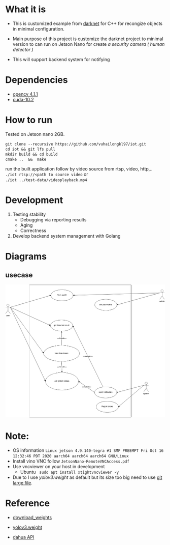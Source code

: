 # What it is
+ This is customized example from [darknet](https://github.com/AlexeyAB/darknet/) for C++ for recongize objects in minimal configuration.

+ Main purpose of this project is customize the darknet project to minimal version to can run on Jetson Nano for create *a security camera ( human detector )* 

+ This will support backend system for notifying

# Dependencies
+ [opencv 4.1.1](https://pysource.com/2019/08/26/install-opencv-4-1-on-nvidia-jetson-nano/)
+ [cuda-10.2](https://jfrog.com/connect/post/installing-cuda-on-nvidia-jetson-nano/)
# How to run
Tested on Jetson nano 2GB.
```
git clone --recursive https://github.com/vuhailongkl97/iot.git
cd iot && git lfs pull
mkdir build && cd build
cmake ..  &&  make

```
run the built application follow by video source from rtsp, video, http,..  
`./iot rtsp://<path to source video` or  
`./iot ../test-data/videoplayback.mp4`

# Development
1. Testing stability
	+ Debugging via reporting results
	+ Aging 
	+ Correctness
2. Develop backend system management with Golang

# Diagrams
## usecase 
![usecases](docs/usecases.drawio.png)

# Note: 
+ OS information `Linux jetson 4.9.140-tegra #1 SMP PREEMPT Fri Oct 16 12:32:46 PDT 2020 aarch64 aarch64 aarch64 GNU/Linux`
+ Install vino VNC follow `JetsonNano-RemoteVNCAccess.pdf`
+ Use vncviewer on your host in development 
	- Ubuntu ` sudo apt install xtightvncviewer -y`
+ Due to I use *yolov3.weight* as default but its size too big need to use [git large file](https://git-lfs.github.com/). 


# Reference
+ [download_weights](https://github.com/AlexeyAB/darknet/blob/master/scripts/download_weights.ps1)

+ [yolov3.weight](https://pjreddie.com/media/files/yolov3.weights)
+ [dahua API](https://community.jeedom.com/uploads/short-url/tTQJPaNah7gZnU12VGGN9ZHEhOk.pdf)

